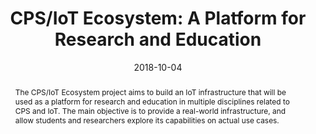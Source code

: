 ---
abstract: The CPS/IoT Ecosystem project aims to build an IoT infrastructure that will
  be used as a platform for research and education in multiple disciplines related
  to CPS and IoT. The main objective is to provide a real-world infrastructure, and
  allow students and researchers explore its capabilities on actual use cases.
authors:
- Haris Isakovic
- Denise Ratasich
- Christian Hirsch
- Michael Platzer
- Bernhard Wally
- Thomas Rausch
- Dejan Nickovic
- Willibald Krenn
- Gertrude Kappel
- Schahram Dustdar
- Radu Grosu
date: '2018-10-04'
featured: false
links:
- name: Publik
  url: https://publik.tuwien.ac.at/showentry.php?ID=276165&lang=2
publication: 'Talk: 14th Workshop on Embedded and Cyber-Physical Systems Education
  (WESE 2018), Turin, Italien; 10-04-2018 - 10-05-2018; in: "Cyber Physical Systems.
  Model-Based Design. 8th International Workshop on Model-Based Design of Cyber Physical
  Systems (CyPhy 2018), and 14th International Workshop on Embedded and Cyber-Physical
  Systems Education (WESE 2018)", R. Chamberlain, W. Taha, M. Törngren (ed.); Springer
  International Publishing, (2019), ISBN: 978-3-030-23702-8'
publication_types:
- '1'
publishDate: '2018-10-04'
title: 'CPS/IoT Ecosystem: A Platform for Research and Education'
url_pdf: ''
---